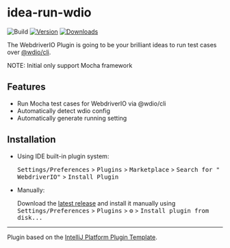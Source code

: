 # idea-run-wdio

![Build](https://github.com/wenqingzhang/idea-run-wdio/workflows/Build/badge.svg)
[![Version](https://img.shields.io/jetbrains/plugin/v/16147-webdriverio.svg)](https://plugins.jetbrains.com/plugin/16147-webdriverio)
[![Downloads](https://img.shields.io/jetbrains/plugin/d/16147-webdriverio.svg)](https://plugins.jetbrains.com/plugin/16147-webdriverio)


<!-- Plugin description -->
The WebdriverIO Plugin is going to be your brilliant ideas to run test cases over [@wdio/cli](https://webdriver.io/docs/gettingstarted).

NOTE: Initial only support Mocha framework

## Features
- Run Mocha test cases for WebdriverIO via @wdio/cli
- Automatically detect wdio config
- Automatically generate running setting

<!-- Plugin description end -->

## Installation

- Using IDE built-in plugin system:

  <kbd>Settings/Preferences</kbd> > <kbd>Plugins</kbd> > <kbd>Marketplace</kbd> > <kbd>Search for "
  WebdriverIO"</kbd> >
  <kbd>Install Plugin</kbd>

- Manually:

  Download the [latest release](https://github.com/wenqingzhang/idea-run-wdio/releases/latest) and install it manually
  using
  <kbd>Settings/Preferences</kbd> > <kbd>Plugins</kbd> > <kbd>⚙️</kbd> > <kbd>Install plugin from disk...</kbd>

---
Plugin based on the [IntelliJ Platform Plugin Template][template].

[template]: https://github.com/JetBrains/intellij-platform-plugin-template
